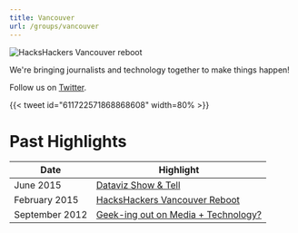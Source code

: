 ```yaml
---
title: Vancouver
url: /groups/vancouver
---
```


![HacksHackers Vancouver reboot](https://phillipadsmith.com/files/hhyvr-feb26.jpg)

We're bringing journalists and technology together to make things happen!

Follow us on [Twitter](https://twitter.com/HacksHackersYVR).

{{< tweet id="611722571868868608" width=80% >}}

# Past Highlights

| **Date**  | **Highlight** |  
|-----------|---------------|  
| June 2015 | [Dataviz Show & Tell](https://twitter.com/HacksHackersYVR/status/611601209665794048) |   
| February 2015 | [HacksHackers Vancouver Reboot](https://phillipadsmith.com/2015/03/re-booting-hacks-hackers-vancouver-in-2015.html) |
| September 2012 | [Geek-ing out on Media + Technology?](https://twitter.com/HacksHackersYVR/status/248185924146569216/) |
